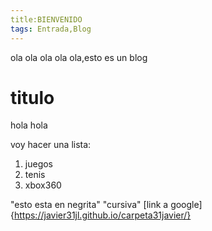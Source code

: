 ```yaml
---
title:BIENVENIDO
tags: Entrada,Blog
---
```


ola ola ola ola ola,esto es un blog


# titulo
hola hola

voy hacer una lista: 

1. juegos
2. tenis
3. xbox360

"esto esta en negrita" "cursiva" [link a google]{https://javier31jl.github.io/carpeta31javier/}
